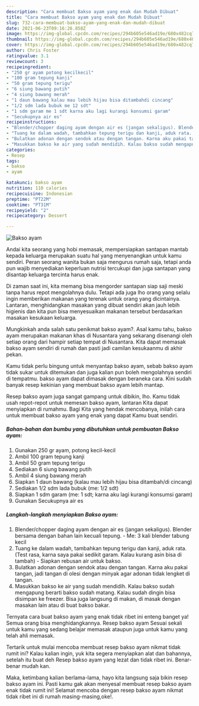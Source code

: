 ```yaml
---
description: "Cara membuat Bakso ayam yang enak dan Mudah Dibuat"
title: "Cara membuat Bakso ayam yang enak dan Mudah Dibuat"
slug: 732-cara-membuat-bakso-ayam-yang-enak-dan-mudah-dibuat
date: 2021-06-23T09:16:26.858Z
image: https://img-global.cpcdn.com/recipes/294b605e546ad19e/680x482cq70/bakso-ayam-foto-resep-utama.jpg
thumbnail: https://img-global.cpcdn.com/recipes/294b605e546ad19e/680x482cq70/bakso-ayam-foto-resep-utama.jpg
cover: https://img-global.cpcdn.com/recipes/294b605e546ad19e/680x482cq70/bakso-ayam-foto-resep-utama.jpg
author: Chris Foster
ratingvalue: 3.1
reviewcount: 3
recipeingredient:
- "250 gr ayam potong kecilkecil"
- "100 gram tepung kanji"
- "50 gram tepung terigu"
- "6 siung bawang putih"
- "4 siung bawang merah"
- "1 daun bawang kalau mau lebih hijau bisa ditambahdi cincang"
- "1/2 sdm lada bubuk me 12 sdt"
- "1 sdm garam me 1 sdt karna aku lagi kurangi konsumsi garam"
- "Secukupnya air es"
recipeinstructions:
- "Blender/chopper daging ayam dengan air es (jangan sekaligus). Blender bersama dengan bahan lain kecuali tepung.  Me: 3 kali blender tabung kecil"
- "Tuang ke dalam wadah, tambahkan tepung terigu dan kanji, aduk rata. (Test rasa, karna saya pakai sedikit garam. Kalau kurang asin bisa di tambah) Siapkan rebusan air untuk bakso."
- "Bulatkan adonan dengan sendok atau dengan tangan. Karna aku pakai tangan, jadi tangan di olesi dengan minyak agar adonan tidak lengket di tangan."
- "Masukkan bakso ke air yang sudah mendidih. Kalau bakso sudah mengapung berarti bakso sudah matang. Kalau sudah dingin bisa disimpan ke freezer. Bisa juga langsung di makan, di masak dengan masakan lain atau di buat bakso bakar."
categories:
- Resep
tags:
- bakso
- ayam

katakunci: bakso ayam 
nutrition: 110 calories
recipecuisine: Indonesian
preptime: "PT22M"
cooktime: "PT31M"
recipeyield: "2"
recipecategory: Dessert

---
```



![Bakso ayam](https://img-global.cpcdn.com/recipes/294b605e546ad19e/680x482cq70/bakso-ayam-foto-resep-utama.jpg)

Andai kita seorang yang hobi memasak, mempersiapkan santapan mantab kepada keluarga merupakan suatu hal yang menyenangkan untuk kamu sendiri. Peran seorang  wanita bukan saja mengurus rumah saja, tetapi anda pun wajib menyediakan keperluan nutrisi tercukupi dan juga santapan yang disantap keluarga tercinta harus enak.

Di zaman  saat ini, kita memang bisa mengorder santapan siap saji meski tanpa harus repot mengolahnya dulu. Tetapi ada juga lho orang yang selalu ingin memberikan makanan yang terenak untuk orang yang dicintainya. Lantaran, menghidangkan masakan yang dibuat sendiri akan jauh lebih higienis dan kita pun bisa menyesuaikan makanan tersebut berdasarkan masakan kesukaan keluarga. 



Mungkinkah anda salah satu penikmat bakso ayam?. Asal kamu tahu, bakso ayam merupakan makanan khas di Nusantara yang sekarang disenangi oleh setiap orang dari hampir setiap tempat di Nusantara. Kita dapat memasak bakso ayam sendiri di rumah dan pasti jadi camilan kesukaanmu di akhir pekan.

Kamu tidak perlu bingung untuk menyantap bakso ayam, sebab bakso ayam tidak sukar untuk ditemukan dan juga kalian pun boleh mengolahnya sendiri di tempatmu. bakso ayam dapat dimasak dengan beraneka cara. Kini sudah banyak resep kekinian yang membuat bakso ayam lebih mantap.

Resep bakso ayam juga sangat gampang untuk dibikin, lho. Kamu tidak usah repot-repot untuk memesan bakso ayam, lantaran Kita dapat menyiapkan di rumahmu. Bagi Kita yang hendak mencobanya, inilah cara untuk membuat bakso ayam yang enak yang dapat Kamu buat sendiri.

<!--inarticleads1-->

##### Bahan-bahan dan bumbu yang dibutuhkan untuk pembuatan Bakso ayam:

1. Gunakan 250 gr ayam, potong kecil-kecil
1. Ambil 100 gram tepung kanji
1. Ambil 50 gram tepung terigu
1. Sediakan 6 siung bawang putih
1. Ambil 4 siung bawang merah
1. Siapkan 1 daun bawang (kalau mau lebih hijau bisa ditambah/di cincang)
1. Sediakan 1/2 sdm lada bubuk (me: 1/2 sdt)
1. Siapkan 1 sdm garam (me: 1 sdt; karna aku lagi kurangi konsumsi garam)
1. Gunakan Secukupnya air es




<!--inarticleads2-->

##### Langkah-langkah menyiapkan Bakso ayam:

1. Blender/chopper daging ayam dengan air es (jangan sekaligus). Blender bersama dengan bahan lain kecuali tepung.  - Me: 3 kali blender tabung kecil
1. Tuang ke dalam wadah, tambahkan tepung terigu dan kanji, aduk rata. (Test rasa, karna saya pakai sedikit garam. Kalau kurang asin bisa di tambah) - Siapkan rebusan air untuk bakso.
1. Bulatkan adonan dengan sendok atau dengan tangan. Karna aku pakai tangan, jadi tangan di olesi dengan minyak agar adonan tidak lengket di tangan.
1. Masukkan bakso ke air yang sudah mendidih. Kalau bakso sudah mengapung berarti bakso sudah matang. Kalau sudah dingin bisa disimpan ke freezer. Bisa juga langsung di makan, di masak dengan masakan lain atau di buat bakso bakar.




Ternyata cara buat bakso ayam yang enak tidak ribet ini enteng banget ya! Semua orang bisa menghidangkannya. Resep bakso ayam Sesuai sekali untuk kamu yang sedang belajar memasak ataupun juga untuk kamu yang telah ahli memasak.

Tertarik untuk mulai mencoba membuat resep bakso ayam nikmat tidak rumit ini? Kalau kalian ingin, yuk kita segera menyiapkan alat dan bahannya, setelah itu buat deh Resep bakso ayam yang lezat dan tidak ribet ini. Benar-benar mudah kan. 

Maka, ketimbang kalian berlama-lama, hayo kita langsung saja bikin resep bakso ayam ini. Pasti kamu gak akan menyesal membuat resep bakso ayam enak tidak rumit ini! Selamat mencoba dengan resep bakso ayam nikmat tidak ribet ini di rumah masing-masing,oke!.

